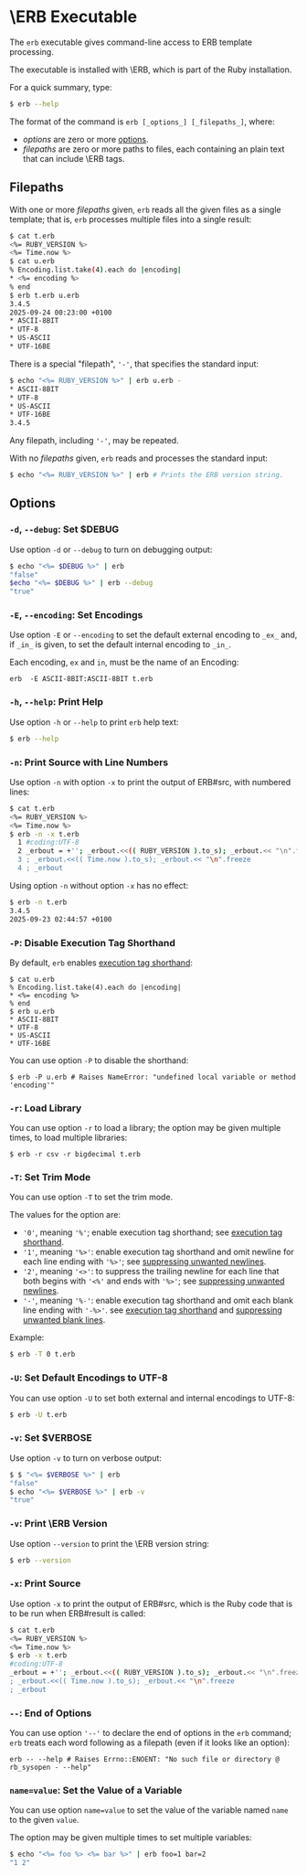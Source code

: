 # \ERB Executable

The `erb` executable gives command-line access to ERB template processing.

The executable is installed with \ERB, which is part of the Ruby installation.

For a quick summary, type:

```bash
$ erb --help
```

The format of the command is
`erb [_options_] [_filepaths_]`,
where:

- _options_ are zero or more [options][options].
- _filepaths_ are zero or more paths to files, each containing an plain text
  that can include \ERB tags.

## Filepaths

With one or more _filepaths_ given, `erb` reads all the given files as a single template;
that is, `erb` processes multiple files into a single result:

```bash
$ cat t.erb
<%= RUBY_VERSION %>
<%= Time.now %>
$ cat u.erb
% Encoding.list.take(4).each do |encoding|
* <%= encoding %>
% end
$ erb t.erb u.erb
3.4.5
2025-09-24 00:23:00 +0100
* ASCII-8BIT
* UTF-8
* US-ASCII
* UTF-16BE
```

There is a special "filepath", `'-'`, that specifies the standard input:

```bash
$ echo "<%= RUBY_VERSION %>" | erb u.erb -
* ASCII-8BIT
* UTF-8
* US-ASCII
* UTF-16BE
3.4.5
```

Any filepath, including `'-'`, may be repeated.

With no _filepaths_ given, `erb` reads and processes the standard input:

```bash
$ echo "<%= RUBY_VERSION %>" | erb # Prints the ERB version string.
```

## Options

### `-d`, `--debug`: Set $DEBUG

Use option `-d` or `--debug` to turn on debugging output:

```bash
$ echo "<%= $DEBUG %>" | erb
"false"
$echo "<%= $DEBUG %>" | erb --debug
"true"
```

### `-E`, `--encoding`: Set Encodings

Use option `-E` or `--encoding` to set the default external encoding to `_ex_`
and, if `_in_` is given, to set the default internal encoding to `_in_`.

Each encoding, `ex` and `in`, must be the name of an Encoding:

```
erb  -E ASCII-8BIT:ASCII-8BIT t.erb
```

### `-h`, `--help`: Print Help

Use option `-h` or `--help` to print `erb` help text:

```bash
$ erb --help
```

### `-n`: Print Source with Line Numbers

Use option `-n` with option `-x` to print the output of ERB#src,
with numbered lines:

```bash
$ cat t.erb
<%= RUBY_VERSION %>
<%= Time.now %>
$ erb -n -x t.erb
  1 #coding:UTF-8
  2 _erbout = +''; _erbout.<<(( RUBY_VERSION ).to_s); _erbout.<< "\n".freeze
  3 ; _erbout.<<(( Time.now ).to_s); _erbout.<< "\n".freeze
  4 ; _erbout
```

Using option `-n` without option `-x` has no effect:

```bash
$ erb -n t.erb
3.4.5
2025-09-23 02:44:57 +0100
```

### `-P`: Disable Execution Tag Shorthand

By default, `erb` enables [execution tag shorthand][execution tag shorthand]:

```
$ cat u.erb
% Encoding.list.take(4).each do |encoding|
* <%= encoding %>
% end
$ erb u.erb
* ASCII-8BIT
* UTF-8
* US-ASCII
* UTF-16BE
```

You can use option `-P` to disable the shorthand:

```
$ erb -P u.erb # Raises NameError: "undefined local variable or method 'encoding'"
```

### `-r`: Load Library

You can use option `-r` to load a library;
the option may be given multiple times, to load multiple libraries:

```
$ erb -r csv -r bigdecimal t.erb
```

### `-T`: Set Trim Mode

You can use option `-T` to set the trim mode.

The values for the option are:

- `'0'`, meaning `'%'`; enable execution tag shorthand;
  see [execution tag shorthand][execution tag shorthand].
- `'1'`, meaning `'%>'`: enable execution tag shorthand and omit newline for each line ending with `'%>'`;
  see [suppressing unwanted newlines][suppressing unwanted newlines].
- `'2'`, meaning `'<>'`:  to suppress the trailing newline for each line
  that both begins with `'<%'` and ends with `'%>'`;
  see [suppressing unwanted newlines][suppressing unwanted newlines].
- `'-'`, meaning `'%-'`: enable execution tag shorthand and omit each blank line ending with `'-%>'`.
  see [execution tag shorthand][execution tag shorthand]
  and [suppressing unwanted blank lines][suppressing unwanted blank lines].

Example:

```bash
$ erb -T 0 t.erb
```

### `-U`: Set Default Encodings to UTF-8

You can use option `-U` to set both external and internal encodings to UTF-8:

```bash
$ erb -U t.erb
```

### `-v`: Set $VERBOSE

Use option `-v` to turn on verbose output:

```bash
$ $ "<%= $VERBOSE %>" | erb
"false"
$ echo "<%= $VERBOSE %>" | erb -v
"true"
```

### `-v`: Print \ERB Version

Use option `--version` to print the \ERB version string:

```bash
$ erb --version
```

### `-x`: Print Source

Use option `-x` to print the output of ERB#src,
which is the Ruby code that is to be run when ERB#result is called:

```bash
$ cat t.erb
<%= RUBY_VERSION %>
<%= Time.now %>
$ erb -x t.erb
#coding:UTF-8
_erbout = +''; _erbout.<<(( RUBY_VERSION ).to_s); _erbout.<< "\n".freeze
; _erbout.<<(( Time.now ).to_s); _erbout.<< "\n".freeze
; _erbout
```

### `--`: End of Options

You can use option `'--'` to declare the end of options in the `erb` command;
`erb` treats each word following as a filepath (even if it looks like an option):

```
erb -- --help # Raises Errno::ENOENT: "No such file or directory @ rb_sysopen - --help"
```

### `name=value`: Set the Value of a Variable

You can use option `name=value` to set the value of the variable named `name`
to the given `value`.

The option may be given multiple times to set multiple variables:

```bash
$ echo "<%= foo %> <%= bar %>" | erb foo=1 bar=2
"1 2"
```

[erb.new]: https://docs.ruby-lang.org/en/master/ERB.html#method-c-new.
[execution tag shorthand]: rdoc-ref:ERB@Shorthand+Format+for+Execution+Tags
[options]: rdoc-ref:erb_executable.md@Options
[suppressing unwanted blank lines]: rdoc-ref:ERB@Suppressing+Unwanted+Blank+Lines
[suppressing unwanted newlines]: rdoc-ref:ERB@Suppressing+Unwanted+Newlines